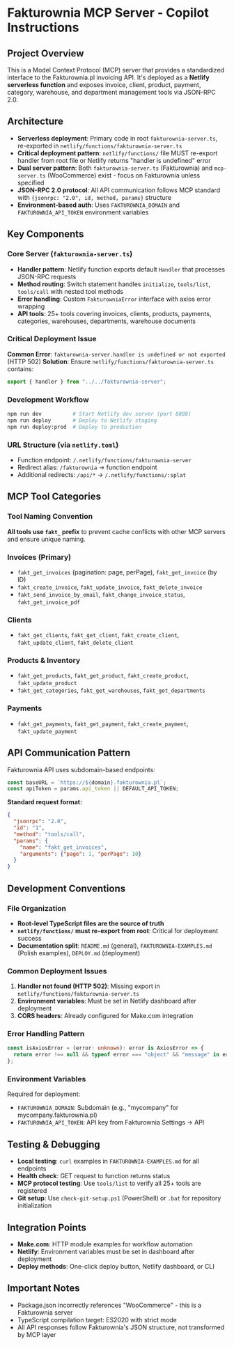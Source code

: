 # Fakturownia MCP Server - Copilot Instructions

## Project Overview
This is a Model Context Protocol (MCP) server that provides a standardized interface to the Fakturownia.pl invoicing API. It's deployed as a **Netlify serverless function** and exposes invoice, client, product, payment, category, warehouse, and department management tools via JSON-RPC 2.0.

## Architecture
- **Serverless deployment**: Primary code in root `fakturownia-server.ts`, re-exported in `netlify/functions/fakturownia-server.ts`
- **Critical deployment pattern**: `netlify/functions/` file MUST re-export handler from root file or Netlify returns "handler is undefined" error
- **Dual server pattern**: Both `fakturownia-server.ts` (Fakturownia) and `mcp-server.ts` (WooCommerce) exist - focus on Fakturownia unless specified
- **JSON-RPC 2.0 protocol**: All API communication follows MCP standard with `{jsonrpc: "2.0", id, method, params}` structure
- **Environment-based auth**: Uses `FAKTUROWNIA_DOMAIN` and `FAKTUROWNIA_API_TOKEN` environment variables

## Key Components

### Core Server (`fakturownia-server.ts`)
- **Handler pattern**: Netlify function exports default `Handler` that processes JSON-RPC requests
- **Method routing**: Switch statement handles `initialize`, `tools/list`, `tools/call` with nested tool methods
- **Error handling**: Custom `FakturowniaError` interface with axios error wrapping
- **API tools**: 25+ tools covering invoices, clients, products, payments, categories, warehouses, departments, warehouse documents

### Critical Deployment Issue
**Common Error**: `fakturownia-server.handler is undefined or not exported` (HTTP 502)
**Solution**: Ensure `netlify/functions/fakturownia-server.ts` contains:
```typescript
export { handler } from "../../fakturownia-server";
```

### Development Workflow
```bash
npm run dev          # Start Netlify dev server (port 8888)
npm run deploy       # Deploy to Netlify staging
npm run deploy:prod  # Deploy to production
```

### URL Structure (via `netlify.toml`)
- Function endpoint: `/.netlify/functions/fakturownia-server`
- Redirect alias: `/fakturownia` → function endpoint
- Additional redirects: `/api/*` → `/.netlify/functions/:splat`

## MCP Tool Categories

### Tool Naming Convention
**All tools use `fakt_` prefix** to prevent cache conflicts with other MCP servers and ensure unique naming.

### Invoices (Primary)
- `fakt_get_invoices` (pagination: page, perPage), `fakt_get_invoice` (by ID)
- `fakt_create_invoice`, `fakt_update_invoice`, `fakt_delete_invoice`
- `fakt_send_invoice_by_email`, `fakt_change_invoice_status`, `fakt_get_invoice_pdf`

### Clients
- `fakt_get_clients`, `fakt_get_client`, `fakt_create_client`, `fakt_update_client`, `fakt_delete_client`

### Products & Inventory
- `fakt_get_products`, `fakt_get_product`, `fakt_create_product`, `fakt_update_product`
- `fakt_get_categories`, `fakt_get_warehouses`, `fakt_get_departments`

### Payments
- `fakt_get_payments`, `fakt_get_payment`, `fakt_create_payment`, `fakt_update_payment`

## API Communication Pattern
Fakturownia API uses subdomain-based endpoints:
```typescript
const baseURL = `https://${domain}.fakturownia.pl`;
const apiToken = params.api_token || DEFAULT_API_TOKEN;
```

**Standard request format:**
```json
{
  "jsonrpc": "2.0",
  "id": "1", 
  "method": "tools/call",
  "params": {
    "name": "fakt_get_invoices",
    "arguments": {"page": 1, "perPage": 10}
  }
}
```

## Development Conventions

### File Organization
- **Root-level TypeScript files are the source of truth**
- **`netlify/functions/` must re-export from root**: Critical for deployment success
- **Documentation split**: `README.md` (general), `FAKTUROWNIA-EXAMPLES.md` (Polish examples), `DEPLOY.md` (deployment)

### Common Deployment Issues
1. **Handler not found (HTTP 502)**: Missing export in `netlify/functions/fakturownia-server.ts`
2. **Environment variables**: Must be set in Netlify dashboard after deployment
3. **CORS headers**: Already configured for Make.com integration

### Error Handling Pattern
```typescript
const isAxiosError = (error: unknown): error is AxiosError => {
  return error !== null && typeof error === "object" && "message" in error;
};
```

### Environment Variables
Required for deployment:
- `FAKTUROWNIA_DOMAIN`: Subdomain (e.g., "mycompany" for mycompany.fakturownia.pl)
- `FAKTUROWNIA_API_TOKEN`: API key from Fakturownia Settings → API

## Testing & Debugging
- **Local testing**: `curl` examples in `FAKTUROWNIA-EXAMPLES.md` for all endpoints
- **Health check**: GET request to function returns status
- **MCP protocol testing**: Use `tools/list` to verify all 25+ tools are registered
- **Git setup**: Use `check-git-setup.ps1` (PowerShell) or `.bat` for repository initialization

## Integration Points
- **Make.com**: HTTP module examples for workflow automation
- **Netlify**: Environment variables must be set in dashboard after deployment
- **Deploy methods**: One-click deploy button, Netlify dashboard, or CLI

## Important Notes
- Package.json incorrectly references "WooCommerce" - this is a Fakturownia server
- TypeScript compilation target: ES2020 with strict mode
- All API responses follow Fakturownia's JSON structure, not transformed by MCP layer
